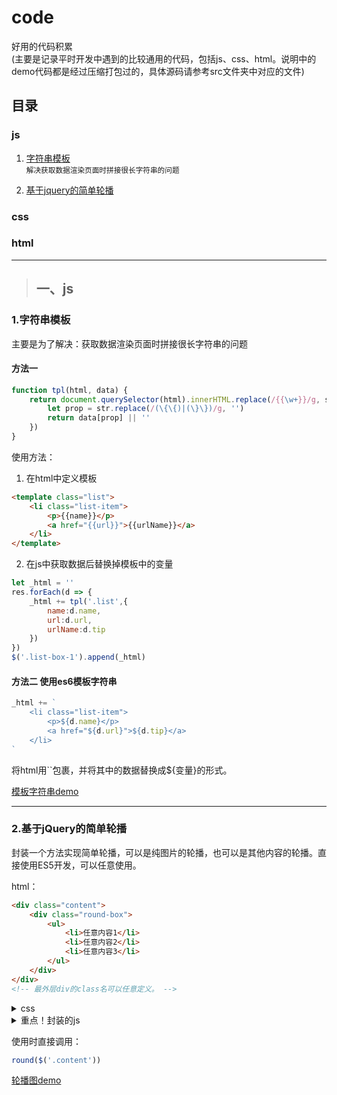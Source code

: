 # code
好用的代码积累 <br>
(主要是记录平时开发中遇到的比较通用的代码，包括js、css、html。说明中的demo代码都是经过压缩打包过的，具体源码请参考src文件夹中对应的文件)

## 目录
### js
1. [字符串模板](https://github.com/zwl-jasmine95/codes#1%E5%AD%97%E7%AC%A6%E4%B8%B2%E6%A8%A1%E6%9D%BF) <br>
<small>解决获取数据渲染页面时拼接很长字符串的问题</small>

2. [基于jquery的简单轮播](https://github.com/zwl-jasmine95/codes#2%E5%9F%BA%E4%BA%8Ejquery%E7%9A%84%E7%AE%80%E5%8D%95%E8%BD%AE%E6%92%AD) 

### css

### html

---

> ## 一、js
### 1.字符串模板
主要是为了解决：获取数据渲染页面时拼接很长字符串的问题

#### 方法一
```js
function tpl(html, data) {
    return document.querySelector(html).innerHTML.replace(/{{\w+}}/g, str => {
        let prop = str.replace(/(\{\{)|(\}\})/g, '')
        return data[prop] || ''
    })
}
```
使用方法：
1. 在html中定义模板

```html
<template class="list">
    <li class="list-item">
        <p>{{name}}</p>
        <a href="{{url}}">{{urlName}}</a>
    </li>
</template>
```

2. 在js中获取数据后替换掉模板中的变量

```js
let _html = ''
res.forEach(d => {
    _html += tpl('.list',{
        name:d.name,
        url:d.url,
        urlName:d.tip
    })
})
$('.list-box-1').append(_html)
```

#### 方法二 使用es6模板字符串

```js
_html += `
    <li class="list-item">
        <p>${d.name}</p>
        <a href="${d.url}">${d.tip}</a>
    </li>
`
```
将html用``包裹，并将其中的数据替换成${变量}的形式。

[模板字符串demo](https://zwl-jasmine95.github.io/codes/dist/1-1.html)

---

### 2.基于jQuery的简单轮播
封装一个方法实现简单轮播，可以是纯图片的轮播，也可以是其他内容的轮播。直接使用ES5开发，可以任意使用。

html：

```html
<div class="content">
    <div class="round-box">
        <ul>
            <li>任意内容1</li>
            <li>任意内容2</li>
            <li>任意内容3</li>
        </ul>
    </div>
</div>
<!-- 最外层div的class名可以任意定义。 -->
```

<details>
<summary>css</summary>

```css
/* 公共样式 */
.round-box{
    width: 100%;
    overflow: hidden;
    position: relative;

    >ul{
        list-style: none;
        padding: 0;
        width: max-content;
        position: absolute;
        clear: both;
        overflow: auto;

        >li{
            float: left;
            height: 100%;
        }
    }

    .circle{
        position: absolute;
        bottom: 0;
        left: 0;
        right: 0;
        text-align: center;

        >div{
            width: 12px;
            height: 6px;
            display: inline-block;
            border: 1px solid #EDEDED;
            border-radius: 100px;
            margin: 0 2px;
            &.circle-active{
                background-image: linear-gradient(-137deg, #F78D0A 0%, #EB5404 100%);
                border: 1px solid #F78D0A;
            }
        }
    }
}
/* 必须自定义的样式 */
$width:300px;
.content{
    width: $width;
    .round-box{
        height: 60px;
        ul{
            li{
                width: $width;
            }
        }
    }
}
```
</details>

<details>
<summary>重点！封装的js</summary>

```js
/**
 * 基于jquery的轮播
 * @param {DOM} $obj 轮播区最外层DOM元素
 * @param {string||number} speed 滑动速度 （'slow','normal','fast' || 数字）
 * @param {number} wait 暂停时间（ms）
 */
function round($obj,speed,wait){
    var speed = speed || 3000, wait = wait || 2000

    var $el = $obj.find('.round-box'), $ul = $el.find('ul'), $li = $ul.find('li')
    var len = $li.length, $circle = '', index = 1,width = $li.width()
    
    var _first = $li.eq(0).clone()
    $ul.append(_first)

    createCircle()

    function createCircle(){
        var _html = ''
        for(var i=0; i<len; i++){
            _html += '<div></div>'
        }
        $el.append('<div class="circle">' + _html + '</div>')
        $circle = $el.find('.circle div')
        $circle.eq(0).addClass('circle-active')
    }

    function slider(){
        if(index <= len && !$ul.is(':animated')){
            $circle.eq(index).addClass('circle-active').siblings().removeClass('circle-active')
            $ul.animate({left : '-=' + width},speed,function(){
                if(Math.round($ul.offset().left) === - len * width){
                    $ul.css('left',0)
                    index = 1
                    $circle.eq(0).addClass('circle-active').siblings().removeClass('circle-active')
                }
            })
            index++
        }
    }
    setInterval(slider,wait)
}
```
</details>


使用时直接调用：
```js
round($('.content'))
```
[轮播图demo](https://zwl-jasmine95.github.io/codes/dist/1-2.html)